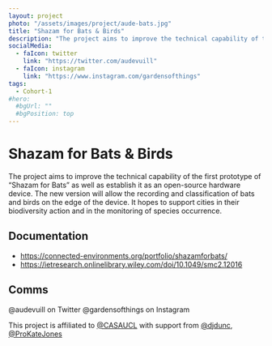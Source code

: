 ```yaml
---
layout: project
photo: "/assets/images/project/aude-bats.jpg"
title: "Shazam for Bats & Birds"
description: "The project aims to improve the technical capability of the first prototype of “Shazam for Bats” as well as establish it as an open-source hardware device. The new version will allow the recording and classification of bats and birds on the edge of the device. It hopes to support cities in their biodiversity action and in the monitoring of species occurrence"
socialMedia:
  - faIcon: twitter
    link: "https://twitter.com/audevuill"
  - faIcon: instagram
    link: "https://www.instagram.com/gardensofthings"
tags:
  - Cohort-1
#hero:
  #bgUrl: ""
  #bgPosition: top
---
```


# Shazam for Bats & Birds

The project aims to improve the technical capability of the first prototype of “Shazam for Bats” as well as establish it as an open-source hardware device. The new version will allow the recording and classification of bats and birds on the edge of the device. It hopes to support cities in their biodiversity action and in the monitoring of species occurrence.

## Documentation

- https://connected-environments.org/portfolio/shazamforbats/
- https://ietresearch.onlinelibrary.wiley.com/doi/10.1049/smc2.12016

## Comms

@audevuill on Twitter
@gardensofthings on Instagram
 
This project is affiliated to [@CASAUCL](https://twitter.com/CASAUCL) with support from [@djdunc](https://twitter.com/djdunc), [@ProKateJones](https://twitter.com/ProKateJones)
